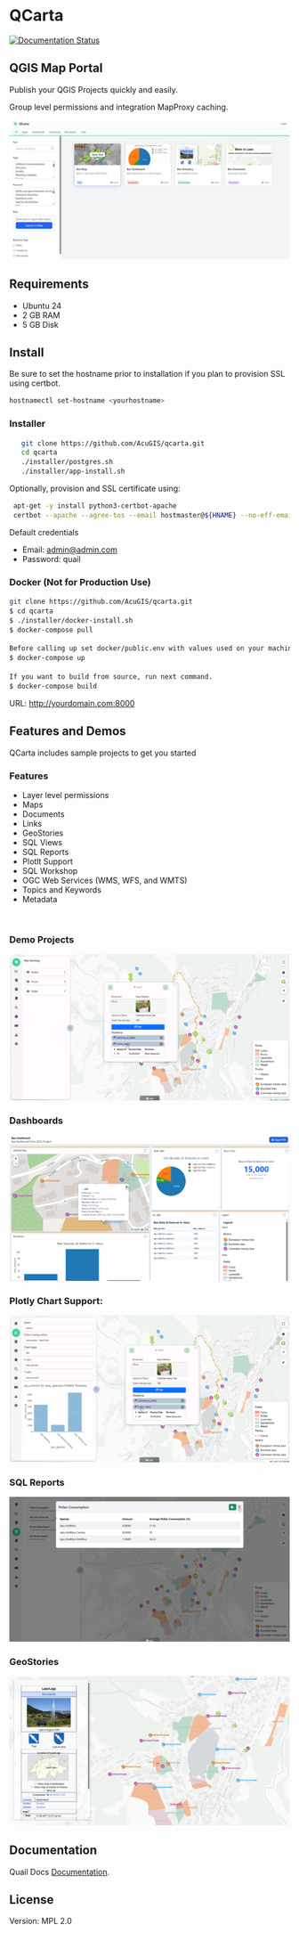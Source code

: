 # QCarta

[![Documentation Status](https://readthedocs.org/projects/quailserver/badge/?version=latest)](https://qcarta.docs.acugis.com/en/latest/?badge=latest)

## QGIS Map Portal 

Publish your QGIS Projects quickly and easily.  

Group level permissions and integration MapProxy caching.

![QCarta](docs/_static/QCarta-5-Dashboard.png)

  
## Requirements

- Ubuntu 24
- 2 GB RAM
- 5 GB Disk

## Install

Be sure to set the hostname prior to installation if you plan to provision SSL using certbot.

```bash
hostnamectl set-hostname <yourhostname>
```

### Installer

```bash
   git clone https://github.com/AcuGIS/qcarta.git
   cd qcarta
   ./installer/postgres.sh
   ./installer/app-install.sh
```

Optionally, provision and SSL certificate using:

```bash
 apt-get -y install python3-certbot-apache
 certbot --apache --agree-tos --email hostmaster@${HNAME} --no-eff-email -d ${HNAME}
```

Default credentials

   - Email: admin@admin.com
   - Password: quail

### Docker (Not for Production Use)

```bash
git clone https://github.com/AcuGIS/qcarta.git
$ cd qcarta
$ ./installer/docker-install.sh
$ docker-compose pull

Before calling up set docker/public.env with values used on your machine!
$ docker-compose up

If you want to build from source, run next command.
$ docker-compose build
```

URL: http://yourdomain.com:8000

## Features and Demos

QCarta includes sample projects to get you started

### Features

- Layer level permissions
- Maps
- Documents
- Links
- GeoStories
- SQL Views
- SQL Reports
- Plotlt Support
- SQL Workshop
- OGC Web Services (WMS, WFS, and WMTS)
- Topics and Keywords
- Metadata

<p>&nbsp;</p>

### Demo Projects

![QuailMap](docs/_static/QCarta-Intro.png)

### Dashboards                                             

![QuailMap](docs/_static/QCarta-5-Dashboards.png)

### Plotly Chart Support:

![QuailMap](docs/_static/QCarta-5-Intro.png)

### SQL Reports

![QuailMap](docs/_static/QCarta-5-SQL-Reports.png)



### GeoStories

![QuailMap](docs/_static/qcarta-geostory.png)

## Documentation

Quail Docs [Documentation](https://quail.docs.acugis.com).



## License
Version: MPL 2.0
